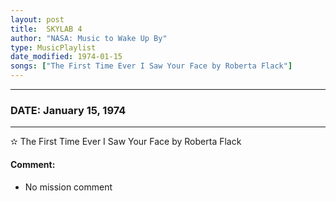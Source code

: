 ```yaml
---
layout: post
title:  SKYLAB 4
author: "NASA: Music to Wake Up By"
type: MusicPlaylist
date_modified: 1974-01-15
songs: ["The First Time Ever I Saw Your Face by Roberta Flack"]
---
```


----
### DATE: January 15, 1974
----
✫ The First Time Ever I Saw Your Face by Roberta Flack

#### Comment:
* No mission comment



<br/>
<center>
	<a target="_blank"
	   href="https://twitter.com/intent/tweet?hashtags=Space,NASA,Playlist,NASAWakeupCalls,SpaceProgram&text={{ page.author}}, '{{ page.songs.first }}' {{ page.title }}, {{ page.date | date: '%B %d, %Y' }}. {{ site.url }}{{ page.url }} @nasawakeupcalls">
	   <i class="fab fa-twitter" alt="Tweet this page" style="font-size: 1.3em;"></i>
	</a>
	&nbsp; 	<i class="fas fa-user-astronaut" style="font-size: 1.5em;"></i> &nbsp;
    <a type="amzn" search="'The First Time Ever I Saw Your Face by Roberta Flack'" category="popular music">
        <i class="fab fa-amazon" style="font-size: 1.3em;"></i>
    </a>
</center>
